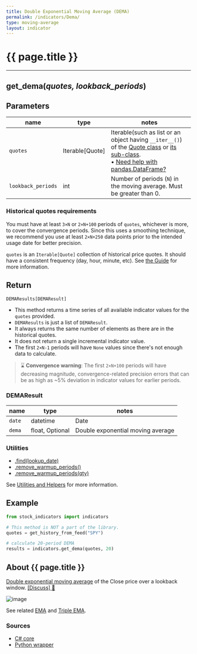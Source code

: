 ```yaml
---
title: Double Exponential Moving Average (DEMA)
permalink: /indicators/Dema/
type: moving-average
layout: indicator
---
```


# {{ page.title }}

<hr>

## **get_dema**(*quotes, lookback_periods*)

## Parameters

| name | type | notes
| -- |-- |--
| `quotes` | Iterable[Quote] | Iterable(such as list or an object having `__iter__()`) of the [Quote class]({{site.baseurl}}/guide/#historical-quotes) or [its sub-class]({{site.baseurl}}/guide/#using-custom-quote-classes). <br><span class='qna-dataframe'> • [Need help with pandas.DataFrame?]({{site.baseurl}}/guide/#using-pandasdataframe)</span>
| `lookback_periods` | int | Number of periods (`N`) in the moving average.  Must be greater than 0.

### Historical quotes requirements

You must have at least `3×N` or `2×N+100` periods of `quotes`, whichever is more, to cover the convergence periods.  Since this uses a smoothing technique, we recommend you use at least `2×N+250` data points prior to the intended usage date for better precision.

`quotes` is an `Iterable[Quote]` collection of historical price quotes.  It should have a consistent frequency (day, hour, minute, etc).  See [the Guide]({{site.baseurl}}/guide/#historical-quotes) for more information.

## Return

```python
DEMAResults[DEMAResult]
```

- This method returns a time series of all available indicator values for the `quotes` provided.
- `DEMAResults` is just a list of `DEMAResult`.
- It always returns the same number of elements as there are in the historical quotes.
- It does not return a single incremental indicator value.
- The first `2×N-1` periods will have `None` values since there's not enough data to calculate.

> :hourglass: **Convergence warning**: The first `2×N+100` periods will have decreasing magnitude, convergence-related precision errors that can be as high as ~5% deviation in indicator values for earlier periods.

### DEMAResult

| name | type | notes
| -- |-- |--
| `date` | datetime | Date
| `dema` | float, Optional | Double exponential moving average

### Utilities

- [.find(lookup_date)]({{site.baseurl}}/utilities#find-indicator-result-by-date)
- [.remove_warmup_periods()]({{site.baseurl}}/utilities#remove-warmup-periods)
- [.remove_warmup_periods(qty)]({{site.baseurl}}/utilities#remove-warmup-periods)

See [Utilities and Helpers]({{site.baseurl}}/utilities#utilities-for-indicator-results) for more information.

## Example

```python
from stock_indicators import indicators

# This method is NOT a part of the library.
quotes = get_history_from_feed("SPY")

# calculate 20-period DEMA
results = indicators.get_dema(quotes, 20)
```

## About {{ page.title }}

[Double exponential moving average](https://en.wikipedia.org/wiki/Double_exponential_moving_average) of the Close price over a lookback window.
[[Discuss] :speech_balloon:]({{site.dotnet.repo}}/discussions/256 "Community discussion about this indicator")

![image]({{site.dotnet.charts}}/Dema.png)

See related [EMA](../Ema#content) and [Triple EMA](../Tema#content).

### Sources

- [C# core]({{site.dotnet.src}}/a-d/Dema/Dema.Series.cs)
- [Python wrapper]({{site.sourceurl}}/dema.py)
